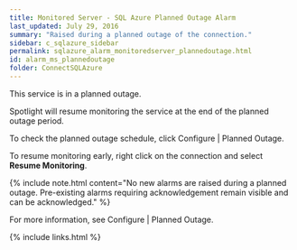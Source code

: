 ```yaml
---
title: ﻿Monitored Server - SQL Azure Planned Outage Alarm
last_updated: July 29, 2016
summary: "Raised during a planned outage of the connection."
sidebar: c_sqlazure_sidebar
permalink: sqlazure_alarm_monitoredserver_plannedoutage.html
id: alarm_ms_plannedoutage
folder: ConnectSQLAzure
---
```



This service is in a planned outage.

Spotlight will resume monitoring the service at the end of the planned outage period.

To check the planned outage schedule, click Configure \| Planned Outage.

To resume monitoring early, right click on the connection and select **Resume Monitoring**.
 
{% include note.html content="No new alarms are raised during a planned outage. Pre-existing alarms requiring acknowledgement remain visible and can be acknowledged." %}

For more information, see Configure \| Planned Outage.


{% include links.html %}

